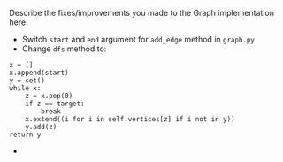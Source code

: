 Describe the fixes/improvements you made to the Graph implementation here.
* Switch `start` and `end` argument for `add_edge` method in `graph.py`
* Change `dfs` method to:
```
x = []  
x.append(start)  
y = set()  
while x:  
    z = x.pop(0)  
    if z == target:  
        break  
    x.extend((i for i in self.vertices[z] if i not in y))  
    y.add(z)  
return y  
```
* 